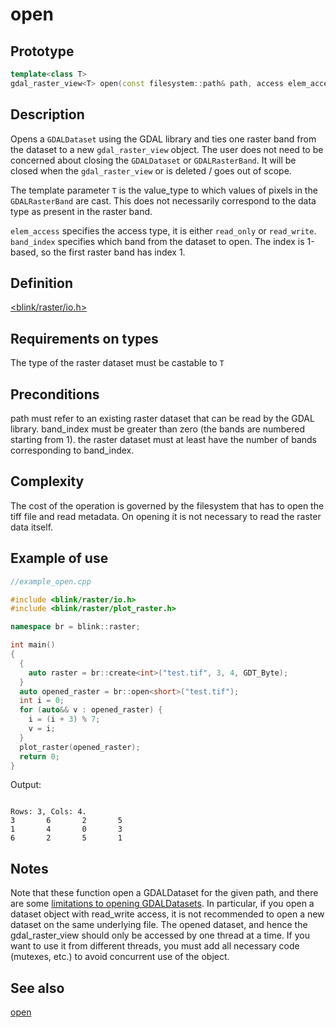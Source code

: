 # open 
## Prototype
```cpp
template<class T> 
gdal_raster_view<T> open(const filesystem::path& path, access elem_access = read_write, int band_index = 1);
```

## Description
Opens a `GDALDataset` using the GDAL library and ties one raster band from the dataset to a new `gdal_raster_view` object. The user does not need to be concerned about closing the `GDALDataset` or `GDALRasterBand`. It will be closed when the `gdal_raster_view` or is deleted / goes out of scope.

The template parameter `T` is the value_type to which values of pixels in the `GDALRasterBand` are cast. This does not necessarily correspond to the data type as present in the raster band.

`elem_access` specifies the access type, it is either `read_only` or `read_write`.
`band_index` specifies which band from the dataset to open. The index is 1-based, so the first raster band has index 1.

## Definition
[<blink/raster/io.h>](./../../include/blink/raster/io.h)

## Requirements on types
The type of the raster dataset must be castable to `T` 

## Preconditions
path must refer to an existing raster dataset that can be read by the GDAL library. band_index must be greater than zero (the bands are numbered starting from 1). the raster dataset must at least have the number of bands corresponding to band_index.

## Complexity
The cost of the operation is governed by the filesystem that has to open the tiff file and read metadata. On opening it is not necessary to read the raster data itself.

## Example of use
```cpp
//example_open.cpp

#include <blink/raster/io.h>
#include <blink/raster/plot_raster.h>

namespace br = blink::raster;

int main()
{
  {
    auto raster = br::create<int>("test.tif", 3, 4, GDT_Byte);
  }
  auto opened_raster = br::open<short>("test.tif");
  int i = 0;
  for (auto&& v : opened_raster) {
    i = (i + 3) % 7;
    v = i;
  }
  plot_raster(opened_raster);
  return 0;
}
```

Output:
```

Rows: 3, Cols: 4.
3       6       2       5
1       4       0       3
6       2       5       1
```

## Notes
Note that these function open a GDALDataset for the given path, and there are some [limitations to opening GDALDatasets](http://www.gdal.org/gdal_8h.html#a6836f0f810396c5e45622c8ef94624d4). In particular, if you open a dataset object with read_write access, it is not recommended to open a new dataset on the same underlying file. The opened dataset, and hence the gdal_raster_view should only be accessed by one thread at a time. If you want to use it from different threads, you must add all necessary code (mutexes, etc.) to avoid concurrent use of the object.

## See also
[open](./open_and.md)
